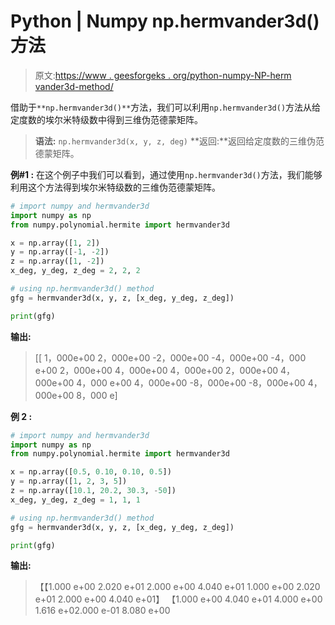 # Python | Numpy np.hermvander3d()方法

> 原文:[https://www . geesforgeks . org/python-numpy-NP-herm vander3d-method/](https://www.geeksforgeeks.org/python-numpy-np-hermvander3d-method/)

借助于`**np.hermvander3d()**`方法，我们可以利用`np.hermvander3d()`方法从给定度数的埃尔米特级数中得到三维伪范德蒙矩阵。

> **语法:** `np.hermvander3d(x, y, z, deg)`
> **返回:**返回给定度数的三维伪范德蒙矩阵。

**例#1 :**
在这个例子中我们可以看到，通过使用`np.hermvander3d()`方法，我们能够利用这个方法得到埃尔米特级数的三维伪范德蒙矩阵。

```py
# import numpy and hermvander3d
import numpy as np
from numpy.polynomial.hermite import hermvander3d

x = np.array([1, 2])
y = np.array([-1, -2])
z = np.array([1, -2])
x_deg, y_deg, z_deg = 2, 2, 2

# using np.hermvander3d() method
gfg = hermvander3d(x, y, z, [x_deg, y_deg, z_deg])

print(gfg)
```

**输出:**

> [[ 1，000e+00 2，000e+00 -2，000e+00 -4，000e+00 -4，000 e+00
> 2，000e+00 4，000e+00 4，000e+00 2，000e+00 4，000e+00 4，000 e+00
> 4，000e+00 -8，000e+00 -8，000e+00 4，000e+00 8，000 e]

**例 2 :**

```py
# import numpy and hermvander3d
import numpy as np
from numpy.polynomial.hermite import hermvander3d

x = np.array([0.5, 0.10, 0.10, 0.5])
y = np.array([1, 2, 3, 5])
z = np.array([10.1, 20.2, 30.3, -50]) 
x_deg, y_deg, z_deg = 1, 1, 1

# using np.hermvander3d() method
gfg = hermvander3d(x, y, z, [x_deg, y_deg, z_deg])

print(gfg)
```

**输出:**

> 【【1.000 e+00 2.020 e+01 2.000 e+00 4.040 e+01 1.000 e+00 2.020 e+01
> 2.000 e+00 4.040 e+01】
> 【1.000 e+00 4.040 e+01 4.000 e+00 1.616 e+02.000 e-01 8.080 e+00